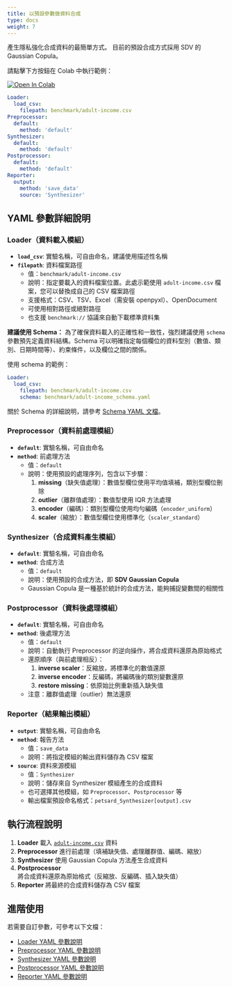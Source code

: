 ```yaml
---
title: 以預設參數做資料合成
type: docs
weight: 7
---
```


產生隱私強化合成資料的最簡單方式。
目前的預設合成方式採用 SDV 的 Gaussian Copula。

請點擊下方按鈕在 Colab 中執行範例：

[![Open In Colab](https://colab.research.google.com/assets/colab-badge.svg)](https://colab.research.google.com/github/nics-dp/petsard/blob/main/demo/getting-started/default-synthesis.ipynb)

```yaml
Loader:
  load_csv:
    filepath: benchmark/adult-income.csv
Preprocessor:
  default:
    method: 'default'
Synthesizer:
  default:
    method: 'default'
Postprocessor:
  default:
    method: 'default'
Reporter:
  output:
    method: 'save_data'
    source: 'Synthesizer'
```

## YAML 參數詳細說明

### Loader（資料載入模組）

- **`load_csv`**: 實驗名稱，可自由命名，建議使用描述性名稱
- **`filepath`**: 資料檔案路徑
  - 值：`benchmark/adult-income.csv`
  - 說明：指定要載入的資料檔案位置。此處示範使用 `adult-income.csv` 檔案，您可以替換成自己的 CSV 檔案路徑
  - 支援格式：CSV、TSV、Excel（需安裝 openpyxl）、OpenDocument
  - 可使用相對路徑或絕對路徑
  - 也支援 `benchmark://` 協議來自動下載標準資料集

**建議使用 Schema：**
為了確保資料載入的正確性和一致性，強烈建議使用 `schema` 參數預先定義資料結構。Schema 可以明確指定每個欄位的資料型別（數值、類別、日期時間等）、約束條件，以及欄位之間的關係。

使用 schema 的範例：
```yaml
Loader:
  load_csv:
    filepath: benchmark/adult-income.csv
    schema: benchmark/adult-income_schema.yaml
```

關於 Schema 的詳細說明，請參考 [Schema YAML 文檔](../../schema-yaml/)。

### Preprocessor（資料前處理模組）

- **`default`**: 實驗名稱，可自由命名
- **`method`**: 前處理方法
  - 值：`default`
  - 說明：使用預設的處理序列，包含以下步驟：
    1. **missing**（缺失值處理）：數值型欄位使用平均值填補，類別型欄位刪除
    2. **outlier**（離群值處理）：數值型使用 IQR 方法處理
    3. **encoder**（編碼）：類別型欄位使用均勻編碼（`encoder_uniform`）
    4. **scaler**（縮放）：數值型欄位使用標準化（`scaler_standard`）

### Synthesizer（合成資料產生模組）

- **`default`**: 實驗名稱，可自由命名
- **`method`**: 合成方法
  - 值：`default`
  - 說明：使用預設的合成方法，即 **SDV Gaussian Copula**
  - Gaussian Copula 是一種基於統計的合成方法，能夠捕捉變數間的相關性

### Postprocessor（資料後處理模組）

- **`default`**: 實驗名稱，可自由命名
- **`method`**: 後處理方法
  - 值：`default`
  - 說明：自動執行 Preprocessor 的逆向操作，將合成資料還原為原始格式
  - 還原順序（與前處理相反）：
    1. **inverse scaler**：反縮放，將標準化的數值還原
    2. **inverse encoder**：反編碼，將編碼後的類別變數還原
    3. **restore missing**：依原始比例重新插入缺失值
  - 注意：離群值處理（outlier）無法還原

### Reporter（結果輸出模組）

- **`output`**: 實驗名稱，可自由命名
- **`method`**: 報告方法
  - 值：`save_data`
  - 說明：將指定模組的輸出資料儲存為 CSV 檔案
- **`source`**: 資料來源模組
  - 值：`Synthesizer`
  - 說明：儲存來自 Synthesizer 模組產生的合成資料
  - 也可選擇其他模組，如 `Preprocessor`、`Postprocessor` 等
  - 輸出檔案預設命名格式：`petsard_Synthesizer[output].csv`

## 執行流程說明

1. **Loader** 載入 [`adult-income.csv`](benchmark/adult-income.csv) 資料
2. **Preprocessor** 進行前處理（填補缺失值、處理離群值、編碼、縮放）
3. **Synthesizer** 使用 Gaussian Copula 方法產生合成資料
4. **Postprocessor** 將合成資料還原為原始格式（反縮放、反編碼、插入缺失值）
5. **Reporter** 將最終的合成資料儲存為 CSV 檔案

## 進階使用

若需要自訂參數，可參考以下文檔：

- [Loader YAML 參數說明](../../petsard-yaml/loader-yaml/)
- [Preprocessor YAML 參數說明](../../petsard-yaml/preprocessor-yaml/)
- [Synthesizer YAML 參數說明](../../petsard-yaml/synthesizer-yaml/)
- [Postprocessor YAML 參數說明](../../petsard-yaml/postprocessor-yaml/)
- [Reporter YAML 參數說明](../../petsard-yaml/reporter-yaml/)
